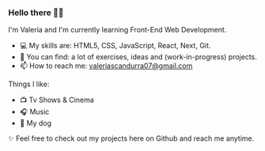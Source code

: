 ### Hello there 👋🌈

I'm Valeria and I'm currently learning Front-End Web Development.

- 💻 My skills are: HTML5, CSS, JavaScript, React, Next, Git.
- 🚀 You can find: a lot of exercises, ideas and (work-in-progress) projects. 
- 📫 How to reach me: valeriascandurra07@gmail.com

 Things I like:

- 📺 Tv Shows & Cinema
- 🎧 Music
- 🐾 My dog 

✨ Feel free to check out my projects here on Github and reach me anytime.

